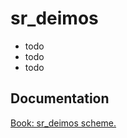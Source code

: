 # sr_deimos

- todo <br/>
- todo <br/>
- todo <br/>

## Documentation

[Book: sr_deimos scheme.](https://xray-forge.github.io/stalker-xrf-book/script_engine/schemes/sr_deimos.html)
